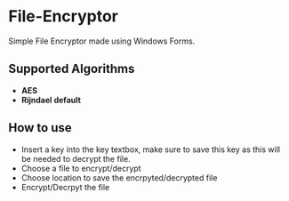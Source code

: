 # File-Encryptor
Simple File Encryptor made using Windows Forms.

## Supported Algorithms
- **AES**
- **Rijndael default**

## How to use
- Insert a key into the key textbox, make sure to save this key as this will be needed to decrypt the file.
- Choose a file to encrypt/decrypt
- Choose location to save the encrpyted/decrypted file
- Encrypt/Decrpyt the file
